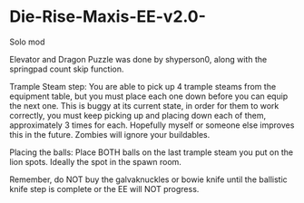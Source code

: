 # Die-Rise-Maxis-EE-v2.0-
Solo mod 

Elevator and Dragon Puzzle was done by shyperson0, along with the springpad count skip function. 

Trample Steam step: You are able to pick up 4 trample steams from the equipment table, but you must place each one down before you can equip the next one. 
This is buggy at its current state, in order for them to work correctly, you must keep picking up and placing down each of them, approximately 3 times for each. 
Hopefully myself or someone else improves this in the future. Zombies will ignore your buildables. 

Placing the balls: Place BOTH balls on the last trample steam you put on the lion spots. Ideally the spot in the spawn room. 

Remember, do NOT buy the galvaknuckles or bowie knife until the ballistic knife step is complete or the EE will NOT progress. 
